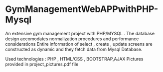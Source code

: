 # GymManagementWebAPPwithPHP-Mysql
An extensive gym management project with PHP/MYSQL . 
The database design accomodates normalization procedures and performance considerations
Entire information of select , create , update screens are constructed as dynamic and they fetch data from Mysql Database.

Used technologies : PHP , HTML/CSS , BOOTSTRAP,AJAX
Pictures provided in project_pictures.pdf file 
